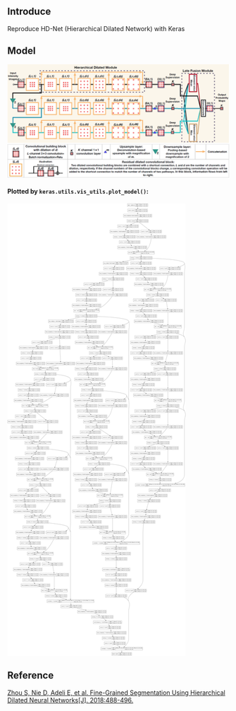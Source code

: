 ## Introduce
Reproduce HD-Net (Hierarchical Dilated Network) with Keras

## Model
![](images/model_graph.png)
#### Plotted by `keras.utils.vis_utils.plot_model()`:
![](images/model.png)


## Reference
[Zhou S, Nie D, Adeli E, et al. Fine-Grained Segmentation Using Hierarchical Dilated Neural Networks[J]. 2018:488-496.](https://www.researchgate.net/publication/327629577_Fine-Grained_Segmentation_Using_Hierarchical_Dilated_Neural_Networks_21st_International_Conference_Granada_Spain_September_16-20_2018_Proceedings_Part_IV)